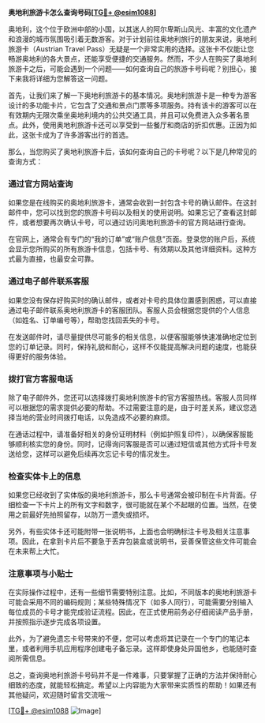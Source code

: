 **奥地利旅游卡怎么查询号码[[TG💪+ @esim1088](https://t.me/s/esim1088)]**

奥地利，这个位于欧洲中部的小国，以其迷人的阿尔卑斯山风光、丰富的文化遗产和浪漫的城市氛围吸引着无数游客。对于计划前往奥地利旅行的朋友来说，奥地利旅游卡（Austrian Travel Pass）无疑是一个非常实用的选择。这张卡不仅能让您畅游奥地利的各大景点，还能享受便捷的交通服务。然而，不少人在购买了奥地利旅游卡之后，可能会遇到一个问题——如何查询自己的旅游卡号码呢？别担心，接下来我将详细为您解答这一问题。

首先，让我们来了解一下奥地利旅游卡的基本情况。奥地利旅游卡是一种专为游客设计的多功能卡片，它包含了交通和景点门票等多项服务。持有该卡的游客可以在有效期内无限次乘坐奥地利境内的公共交通工具，并且可以免费进入众多著名景点。此外，使用奥地利旅游卡还可以享受到一些餐厅和商店的折扣优惠。正因为如此，这张卡成为了许多游客出行的首选。

那么，当您购买了奥地利旅游卡后，该如何查询自己的卡号呢？以下是几种常见的查询方式：

### **通过官方网站查询**
如果您是在线购买的奥地利旅游卡，通常会收到一封包含卡号的确认邮件。在这封邮件中，您可以找到您的旅游卡号码以及相关的使用说明。如果忘记了查看这封邮件，或者想要再次确认卡号，可以通过访问奥地利旅游卡的官方网站进行查询。

在官网上，通常会有专门的“我的订单”或“账户信息”页面。登录您的账户后，系统会显示您所购买的所有旅游卡信息，包括卡号、有效期以及其他详细资料。这种方式最为直接，也最安全可靠。

### **通过电子邮件联系客服**
如果您没有保存好购买时的确认邮件，或者对卡号的具体位置感到困惑，可以直接通过电子邮件联系奥地利旅游卡的客服团队。客服人员会根据您提供的个人信息（如姓名、订单编号等），帮助您找回丢失的卡号。

在发送邮件时，请尽量提供尽可能多的相关信息，以便客服能够快速准确地定位到您的订单记录。同时，保持礼貌和耐心，这样不仅能提高解决问题的速度，也能获得更好的服务体验。

### **拨打官方客服电话**
除了电子邮件外，您还可以选择拨打奥地利旅游卡的官方客服热线。客服人员同样可以根据您的需求提供必要的帮助。不过需要注意的是，由于时差关系，建议您选择当地的营业时间拨打电话，以免造成不必要的麻烦。

在通话过程中，请准备好相关的身份证明材料（例如护照复印件），以确保客服能够顺利核实您的身份。同时，记得询问客服是否可以通过短信或其他方式将卡号发送给您，这样可以避免后续再次忘记卡号的情况发生。

### **检查实体卡上的信息**
如果您已经收到了实体版的奥地利旅游卡，那么卡号通常会被印制在卡片背面。仔细检查一下卡片上的所有文字和数字，很可能就在某个不起眼的位置。当然，在使用之前最好先拍照留存，以防万一遗失或损坏。

另外，有些实体卡还可能附带一张说明书，上面也会明确标注卡号及相关注意事项。因此，在拿到卡片后不要急于丢弃包装盒或说明书，妥善保管这些文件可能会在未来帮上大忙。

### **注意事项与小贴士**
在实际操作过程中，还有一些细节需要特别注意。比如，不同版本的奥地利旅游卡可能会采用不同的编码规则；某些特殊情况下（如多人同行），可能需要分别输入每位成员的卡号才能完成验证流程。因此，在正式使用前务必仔细阅读产品手册，并按照指示逐步完成各项设置。

此外，为了避免遗忘卡号带来的不便，您可以考虑将其记录在一个专门的笔记本里，或者利用手机应用程序创建电子备忘录。这样即使身处异国他乡，也能随时查阅所需信息。

总之，查询奥地利旅游卡号码并不是一件难事，只要掌握了正确的方法并保持耐心细致的态度，就能轻松搞定。希望以上内容能为大家带来实质性的帮助！如果还有其他疑问，欢迎随时留言交流哦～

[[TG💪+ @esim1088](https://t.me/s/esim1088) ![Image](https://i.postimg.cc/4NQfJmqS/Snipaste-2025-05-13-00-14-12.png)]